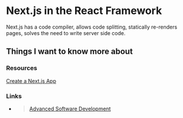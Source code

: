 # Next.js in the React Framework

Next.js has a code compiler, allows code splitting, statically re-renders pages, solves the need to write server side code.

## Things I want to know more about

### Resources

[Create a Next.js App](https://nextjs.org/learn/basics/create-nextjs-app)

### Links

- >[Advanced Software Development](README.md)
